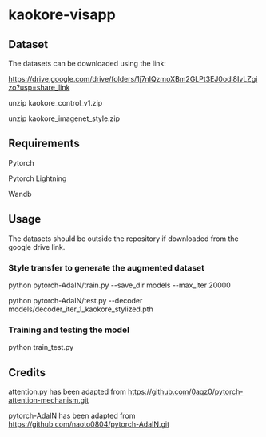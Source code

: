 # kaokore-visapp

## Dataset

The datasets can be downloaded using the link:

https://drive.google.com/drive/folders/1j7nIQzmoXBm2GLPt3EJ0odl8IvLZgizo?usp=share_link

unzip kaokore_control_v1.zip

unzip kaokore_imagenet_style.zip

## Requirements

Pytorch

Pytorch Lightning

Wandb

## Usage
The datasets should be outside the repository if downloaded from the google drive link.

### Style transfer to generate the augmented dataset
python pytorch-AdaIN/train.py --save_dir models --max_iter 20000

python pytorch-AdaIN/test.py --decoder models/decoder_iter_1_kaokore_stylized.pth

### Training and testing the model

python train_test.py

## Credits

attention.py has been adapted from https://github.com/0aqz0/pytorch-attention-mechanism.git

pytorch-AdaIN has been adapted from https://github.com/naoto0804/pytorch-AdaIN.git
